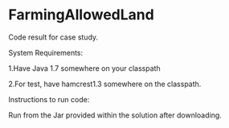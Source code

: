 # FarmingAllowedLand

Code result for case study.

System Requirements:

1.Have Java 1.7 somewhere on your classpath

2.For test, have hamcrest1.3 somewhere on the classpath.


Instructions to run code:

Run from the Jar provided within the solution after downloading.
